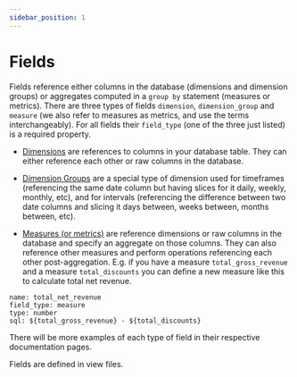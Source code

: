 ```yaml
---
sidebar_position: 1
---
```


# Fields

Fields reference either columns in the database (dimensions and dimension groups) or aggregates computed in a `group by` statement (measures or metrics). There are three types of fields `dimension`, `dimension_group` and `measure` (we also refer to measures as metrics, and use the terms interchangeably). For all fields their `field_type` (one of the three just listed) is a required property.

- [Dimensions](91_dimension.md) are references to columns in your database table. They can either reference each other or raw columns in the database.

- [Dimension Groups](92_dimension_group.md) are a special type of dimension used for timeframes (referencing the same date column but having slices for it daily, weekly, monthly, etc), and for intervals (referencing the difference between two date columns and slicing it days between, weeks between, months between, etc).

- [Measures (or metrics)](93_measure.md) are reference dimensions or raw columns in the database and specify an aggregate on those columns. They can also reference other measures and perform operations referencing each other post-aggregation. E.g. if you have a measure `total_gross_revenue` and a measure `total_discounts` you can define a new measure like this to calculate total net revenue.
```
name: total_net_revenue
field_type: measure
type: number
sql: ${total_gross_revenue} - ${total_discounts}
```

There will be more examples of each type of field in their respective documentation pages.

Fields are defined in view files.
